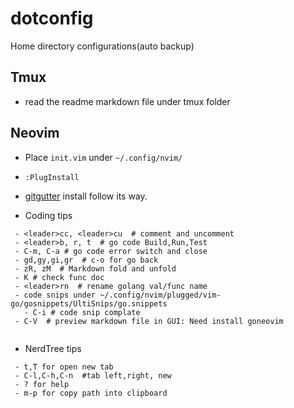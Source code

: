 # dotconfig

Home directory configurations(auto backup)

## Tmux
 - read the readme markdown file under tmux folder

## Neovim
 - Place `init.vim` under `~/.config/nvim/`
 - `:PlugInstall`
 - [gitgutter](https://github.com/airblade/vim-gitgutter) install follow its way.

 - Coding tips
```
 - <leader>cc, <leader>cu  # comment and uncomment
 - <leader>b, r, t  # go code Build,Run,Test
 - C-m, C-a # go code error switch and close
 - gd,gy,gi,gr  # c-o for go back
 - zR, zM  # Markdown fold and unfold
 - K # check func doc
 - <leader>rn  # rename golang val/func name
 - code snips under ~/.config/nvim/plugged/vim-go/gosnippets/UltiSnips/go.snippets
   - C-i # code snip complate
 - C-V  # preview markdown file in GUI: Need install goneovim 
  
```
 - NerdTree tips
```
 - t,T for open new tab
 - C-l,C-h,C-n  #tab left,right, new
 - ? for help
 - m-p for copy path into clipboard
```

